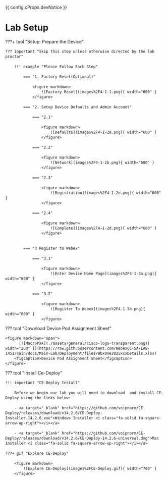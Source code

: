 {{ config.cProps.devNotice }}
# Lab Setup

???+ tool "Setup: Prepare the Device"

    ??? important "Skip this step unless otherwise directed by the lab proctor"

        !!! example "Please Follow Each Step"

            === "1. Factory Reset(Optional)"

                <figure markdown>
                    ![Factory Reset](images%2F4-1-1.png){ width="600" }
                </figure>

            === "2. Setup Device Defaults and Admin Account"

                === "2.1"
                
                    <figure markdown>
                        ![Defaults](images%2F4-1-2a.png){ width="600" }
                    </figure>

                === "2.2"

                    <figure markdown>
                        ![Network](images%2F4-1-2b.png){ width="600" }
                    </figure>

                === "2.3"

                    <figure markdown>
                        ![Registration](images%2F4-1-2e.png){ width="600" }
                    </figure>
                
                === "2.4"

                    <figure markdown>
                        ![Complete](images%2F4-1-2d.png){ width="600" }
                    </figure>


            === "3 Register to Webex"

                === "3.1"
                
                    <figure markdown>
                        ![Enter Device Home Page](images%2F4-1-3a.png){ width="600" }
                    </figure>

                === "3.2"

                    <figure markdown>
                        ![Register To Webex](images%2F4-1-3b.png){ width="600" }
                    </figure>

??? tool "Download Device Pod Assignment Sheet"

    <figure markdown="span">
          [![MacroPak](./assets/general/cisco-logo-transparent.png){ width="200" }](https://raw.githubusercontent.com/WebexCC-SA/LAB-1451/main/docs/Main-Lab/Deployment/files/WbxOne2025xxxDetails.xlsx)
        <figcaption>Device Pod Assignment Sheet</figcaption>
    </figure>


??? tool "Install Ce-Deploy"

    !!! important "CE-Deploy Install"

        Before we begin our lab you will need to download  and install CE-Deploy using the links below:

        - <a target="_blank" href="https://github.com/voipnorm/CE-Deploy/releases/download/v14.2.6/CE-Deploy-Installer.14.2.6.exe">Windows Installer <i class="fa-solid fa-square-arrow-up-right"></i></a>

        - <a target="_blank" href="https://github.com/voipnorm/CE-Deploy/releases/download/v14.2.6/CE-Deploy-14.2.6-universal.dmg">Mac Installer <i class="fa-solid fa-square-arrow-up-right"></i></a>

    ???+ gif "Explore CE-Deploy"

        <figure markdown>
            ![Explore CE-Deploy](images%2FCE-Deploy.gif){ width="700" }
        </figure>